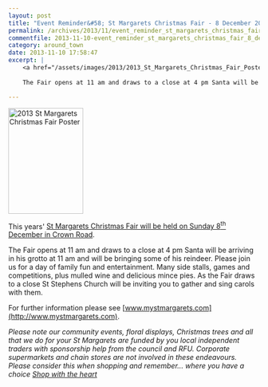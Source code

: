 ```yaml
---
layout: post
title: "Event Reminder&#58; St Margarets Christmas Fair - 8 December 2013"
permalink: /archives/2013/11/event_reminder_st_margarets_christmas_fair_8_decem.html
commentfile: 2013-11-10-event_reminder_st_margarets_christmas_fair_8_decem
category: around_town
date: 2013-11-10 17:58:47
excerpt: |
    <a href="/assets/images/2013/2013_St_Margarets_Christmas_Fair_Poster.jpg" title="See larger version of - 2013 St Margarets Christmas Fair Poster"><img src="/assets/images/2013/2013_St_Margarets_Christmas_Fair_Poster_thumb.jpg" width="150" height="212" alt="2013 St Margarets Christmas Fair Poster" class="photo right" /></a>
    
    The Fair opens at 11 am and draws to a close at 4 pm Santa will be arriving in his grotto at 11 am and will be bringing some of his reindeer. Please join us for a day of family fun and entertainment. Many side stalls, games and competitions, plus mulled wine and delicious mince pies. As the Fair draws to a close St Stephens Church will be inviting you to gather and sing carols with them.

---
```


<a href="/assets/images/2013/2013_St_Margarets_Christmas_Fair_Poster.jpg" title="See larger version of - 2013 St Margarets Christmas Fair Poster"><img src="/assets/images/2013/2013_St_Margarets_Christmas_Fair_Poster_thumb.jpg" width="150" height="212" alt="2013 St Margarets Christmas Fair Poster" class="photo right" /></a>

This years' [St Margarets Christmas Fair will be held on Sunday 8<sup>th</sup> December in Crown Road](https://stmargarets.london/event/fair/200705144134).

The Fair opens at 11 am and draws to a close at 4 pm Santa will be arriving in his grotto at 11 am and will be bringing some of his reindeer. Please join us for a day of family fun and entertainment. Many side stalls, games and competitions, plus mulled wine and delicious mince pies. As the Fair draws to a close St Stephens Church will be inviting you to gather and sing carols with them.

For further information please see [www.mystmargarets.com](http://www.mystmargarets.com).

<em>Please note our community events, floral displays, Christmas trees and all that we do for your St Margarets are funded by you local independent traders with sponsorship help from the council and RFU. Corporate supermarkets and chain stores are not involved in these endeavours. Please consider this when shopping and remember... where you have a choice [Shop with the heart](http://www.mystmargarets.com</em>)
